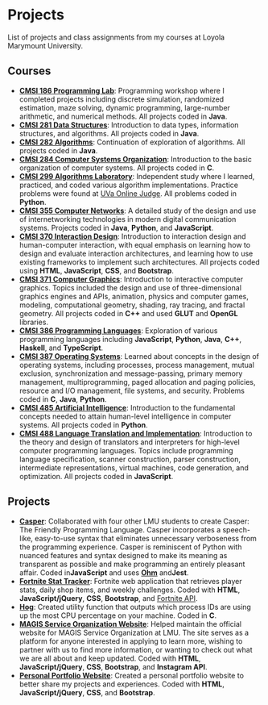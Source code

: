 # Projects

List of projects and class assignments from my courses at Loyola Marymount University.

## Courses

- **[CMSI 186 Programming Lab](https://github.com/dmoini/cmsi186-programming-lab/)**: Programming workshop where I completed projects including discrete simulation, randomized estimation, maze solving, dynamic programming, large-number arithmetic, and numerical methods. All projects coded in **Java**.
- **[CMSI 281 Data Structures](https://github.com/dmoini/cmsi281-data-structures/)**: Introduction to data types, information structures, and algorithms. All projects coded in **Java**.
- **[CMSI 282 Algorithms](https://github.com/dmoini/cmsi282-algorithms/)**: Continuation of exploration of algorithms. All projects coded in **Java**.
- **[CMSI 284 Computer Systems Organization](https://github.com/dmoini/cmsi284-computer-systems-organization/)**: Introduction to the basic organization of computer systems. All projects coded in **C**.
- **[CMSI 299 Algorithms Laboratory](https://github.com/dmoini/cmsi299-algorithms-laboratory)**: Independent study where I learned, practiced, and coded various algorithm implementations. Practice problems were found at [UVa Online Judge](https://uva.onlinejudge.org/). All problems coded in **Python**.
- **[CMSI 355 Computer Networks](https://github.com/dmoini/cmsi355-computer-networks)**: A detailed study of the design and use of internetworking technologies in modern digital communication systems. Projects coded in **Java**, **Python**, and **JavaScript**.
- **[CMSI 370 Interaction Design](https://github.com/dmoini/cmsi370-interaction-design/)**: Introduction to interaction design and human-computer interaction, with equal emphasis on learning how to design and evaluate interaction architectures, and learning how to use existing frameworks to implement such architectures. All projects coded using **HTML**, **JavaScript**, **CSS**, and **Bootstrap**.
- **[CMSI 371 Computer Graphics](https://github.com/dmoini/cmsi371-computer-graphics)**: Introduction to interactive computer graphics. Topics included the design and use of three-dimensional graphics engines and APIs, animation, physics and computer games, modeling, computational geometry, shading, ray tracing, and fractal geometry. All projects coded in **C++** and used **GLUT** and **OpenGL** libraries.
- **[CMSI 386 Programming Languages](https://github.com/dmoini/cmsi386-programming-languages/)**: Exploration of various programming languages including **JavaScript**, **Python**, **Java**, **C++**, **Haskell**, and **TypeScript**.
- **[CMSI 387 Operating Systems](https://github.com/dmoini/cmsi387-operating-systems)**: Learned about concepts in the design of operating systems, including processes, process management, mutual exclusion, synchronization and message-passing, primary memory management, multiprogramming, paged allocation and paging policies, resource and I/O management, file systems, and security. Problems coded in **C**, **Java**, **Python**.
- **[CMSI 485 Artificial Intelligence](https://github.com/dmoini/cmsi485-artificial-intelligence/)**: Introduction to the fundamental concepts needed to attain human-level intelligence in computer systems. All projects coded in **Python**.
- **[CMSI 488 Language Translation and Implementation](https://github.com/dmoini/cmsi488-language-translation-and-implementation)**: Introduction to the theory and design of translators and interpreters for high-level computer programming languages. Topics include programming language specification, scanner construction, parser construction, intermediate representations, virtual machines, code generation, and optimization. All projects coded in **JavaScript**.

## Projects

- **[Casper](https://github.com/dmoini/casper)**: Collaborated with four other LMU students to create Casper: The Friendly Programming Language. Casper incorporates a speech-like, easy-to-use syntax that eliminates unnecessary verboseness from the programming experience. Casper is reminiscent of Python with nuanced features and syntax designed to make its meaning as transparent as possible and make programming an entirely pleasant affair. Coded in **​JavaScript​** and uses **[​Ohm​](https://github.com/harc/ohm)** and **​Jest**.
- **[Fortnite Stat Tracker](https://github.com/dmoini/fortnite-stat-tracker)**: Fortnite web application that retrieves player stats, daily shop items, and weekly challenges. Coded with **HTML**, **JavaScript/jQuery**, **CSS**, **Bootstrap**, and [Fortnite API](https://fortniteapi.com/).
- **[Hog](https://github.com/dmoini/cmsi387-operating-systems/blob/2ba22eab1fa4b967d68d313df931e8e944aad30a/Semester%20Project/hog.c)**: Created utility function that outputs which process IDs are using up the most CPU percentage on your machine. Coded in **C**.
- **[MAGIS Service Organization Website](https://github.com/danicobryan/magis)**: Helped maintain the official website for MAGIS Service Organization at LMU. The site serves as a platform for anyone interested in applying to learn more, wishing to partner with us to find more information, or wanting to check out what we are all about and keep updated. Coded with **HTML**, **JavaScript/jQuery**, **CSS**, **Bootstrap**, and **Instagram API**.
- **[Personal Portfolio Website](https://dmoini.github.io/)**: Created a personal portfolio website to better share my projects and experiences. Coded with **HTML**, **JavaScript/jQuery**, **CSS**, and **Bootstrap**.
